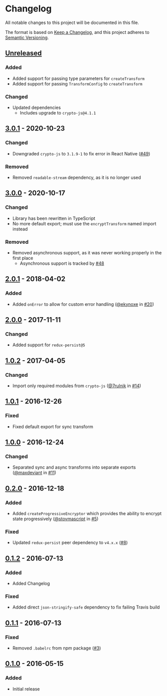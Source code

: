 # Changelog

All notable changes to this project will be documented in this file.

The format is based on [Keep a Changelog](https://keepachangelog.com/en/1.0.0/),
and this project adheres to [Semantic Versioning](https://semver.org/spec/v2.0.0.html).

## [Unreleased]

### Added

- Added support for passing type parameters for `createTransform`
- Added support for passing `TransformConfig` to `createTransform`

### Changed

- Updated dependencies
  - Includes upgrade to `crypto-js@4.1.1`

## [3.0.1] - 2020-10-23

### Changed

- Downgraded `crypto-js` to `3.1.9-1` to fix error in React Native ([#49](https://github.com/maxdeviant/redux-persist-transform-encrypt/issues/49))

### Removed

- Removed `readable-stream` dependency, as it is no longer used

## [3.0.0] - 2020-10-17

### Changed

- Library has been rewritten in TypeScript
- No more default export; must use the `encryptTransform` named import instead

### Removed

- Removed asynchronous support, as it was never working properly in the first place
  - Asynchronous support is tracked by [#48](https://github.com/maxdeviant/redux-persist-transform-encrypt/issues/48)

## [2.0.1] - 2018-04-02

### Added

- Added `onError` to allow for custom error handling
  ([@ekynoxe](https://github.com/ekynoxe) in
  [#20](https://github.com/maxdeviant/redux-persist-transform-encrypt/pull/20))

## [2.0.0] - 2017-11-11

### Changed

- Added support for `redux-persist@5`

## [1.0.2] - 2017-04-05

### Changed

- Import only required modules from `crypto-js`
  ([@7rulnik](https://github.com/7rulnik) in
  [#14](https://github.com/maxdeviant/redux-persist-transform-encrypt/pull/14))

## [1.0.1] - 2016-12-26

### Fixed

- Fixed default export for sync transform

## [1.0.0] - 2016-12-24

### Changed

- Separated sync and async transforms into separate exports
  ([@maxdeviant](https://github.com/maxdeviant) in
  [#11](https://github.com/maxdeviant/redux-persist-transform-encrypt/pull/11))

## [0.2.0] - 2016-12-18

### Added

- Added `createProgressiveEncryptor` which provides the ability to encrypt state
  progressively ([@stovmascript](https://github.com/stovmascript) in
  [#5](https://github.com/maxdeviant/redux-persist-transform-encrypt/pull/5))

### Fixed

- Updated `redux-persist` peer dependency to `v4.x.x`
  ([#8](https://github.com/maxdeviant/redux-persist-transform-encrypt/issues/8))

## [0.1.2] - 2016-07-13

### Added

- Added Changelog

### Fixed

- Added direct `json-stringify-safe` dependency to fix failing Travis build

## [0.1.1] - 2016-07-13

### Fixed

- Removed `.babelrc` from npm package
  ([#3](https://github.com/maxdeviant/redux-persist-transform-encrypt/issues/3))

## [0.1.0] - 2016-05-15

### Added

- Initial release

[unreleased]: https://github.com/maxdeviant/redux-persist-transform-encrypt/compare/v3.0.1...HEAD
[3.0.1]: https://github.com/maxdeviant/redux-persist-transform-encrypt/compare/v3.0.0...v3.0.1
[3.0.0]: https://github.com/maxdeviant/redux-persist-transform-encrypt/compare/v2.0.1...v3.0.0
[2.0.1]: https://github.com/maxdeviant/redux-persist-transform-encrypt/compare/v2.0.0...v2.0.1
[2.0.0]: https://github.com/maxdeviant/redux-persist-transform-encrypt/compare/v1.0.2...v2.0.0
[1.0.2]: https://github.com/maxdeviant/redux-persist-transform-encrypt/compare/v1.0.1...v1.0.2
[1.0.1]: https://github.com/maxdeviant/redux-persist-transform-encrypt/compare/v1.0.0...v1.0.1
[1.0.0]: https://github.com/maxdeviant/redux-persist-transform-encrypt/compare/v0.2.0...v1.0.0
[0.2.0]: https://github.com/maxdeviant/redux-persist-transform-encrypt/compare/v0.1.2...v0.2.0
[0.1.2]: https://github.com/maxdeviant/redux-persist-transform-encrypt/compare/v0.1.1...v0.1.2
[0.1.1]: https://github.com/maxdeviant/redux-persist-transform-encrypt/compare/v0.1.0...v0.1.1
[0.1.0]: https://github.com/maxdeviant/redux-persist-transform-encrypt/compare/576d7fc...v0.1.0
